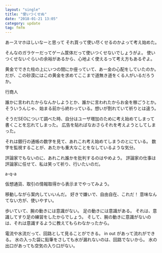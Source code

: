 ```yaml
---
layout: "single"
title: "使いつくせぬ"
date: "2018-01-21 13:05"
category: update
tag: fmfm
---
```


あースマホほしいなーと思って
それ買って使い尽くせるのかよって考え始めた。

そんなのガラケーだってゲーム筐体だって使いつくせないでしょうがよ。
使いつくせないぐらいの余裕があるから、心地よく使えるって考え方もあるぞよ。

黄金でできた柱の上にいつの間にか座っていて、あー金の心配をしていたのか。
だが、この砂漠にはこの黄金を求めてここまで道無き道をくる人がいるだろうか。

行商人

誰かに言われたからなんかしようとか、誰かに言われたからお金を稼ごうとか。
そういうんじゃ、始まる前から終わっている。想いが割れていて祈りとは違う。

そうだSEOについて調べた時、自分はユーザ増加のために考え始めてしまって
書くことを忘れてしまった。
広告を貼ればなおさらそれを考えようとしてしまった。

それは銀行の通帳の数字を見て、あれこれ考え始めてしまうのとにている。
数字を監視することが、あたかも重大なことをなしているような気分。

評論家でもないのに、あれこれ誰かを批判するのはやめよう。
評論家の仕事は評論家に任せて、私は笑って祈り、行いたいのだ。

a-q-a

仮想通貨、取引の情報取得から表示までやってみよう。

移動しながら案内していいんだ。
好きで嫌いで、自由自在、これだ！
意味なんてない方が、使いやすい。

歩いていて、腕の動きには意識がない。
足の動きには意識がある。
それは、意識してすり足の練習をしたからでしょう。
そして、腕の動きに意識がないのは、それは意識するように教えてもらわなかったから。

電流や水流だって、回路として見ることができる。
in out があって流れができる。
水の入った袋に鉛筆をさしても水が漏れないのは、回路でないから。
水の出口があっても空気の入り口がない。
